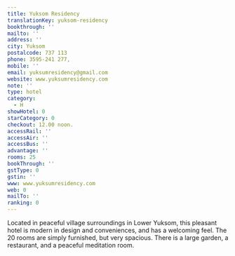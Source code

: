 ```yaml
---
title: Yuksom Residency
translationKey: yuksom-residency
bookthrough: ''
mailto: ''
address: ''
city: Yuksom
postalcode: 737 113
phone: 3595-241 277,
mobile: ''
email: yuksumresidency@gmail.com
website: www.yuksumresidency.com
note: ''
type: hotel
category:
  - H
showHotel: 0
starCategory: 0
checkout: 12.00 noon.
accessRail: ''
accessAir: ''
accessBus: ''
advantage: ''
rooms: 25
bookThrough: ''
gstType: 0
gstin: ''
www: www.yuksumresidency.com
web: 0
mailTo: ''
ranking: 0
---
```







Located in peaceful village surroundings in Lower Yuksom, this pleasant hotel is modern in design and conveniences, and has a welcoming feel.     The 20 rooms are simply furnished, but very spacious. There is a large garden, a restaurant, and a peaceful meditation room.